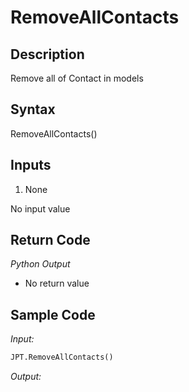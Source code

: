 # RemoveAllContacts

## Description

Remove all of Contact in models

## Syntax

RemoveAllContacts()

## Inputs

1. None

No input value

## Return Code

_Python Output_

- No return value

## Sample Code

_Input:_

```python
JPT.RemoveAllContacts()
```

_Output:_

